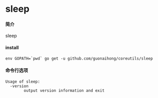 # sleep

#### 简介
sleep

#### install
```
env GOPATH=`pwd` go get -u github.com/guonaihong/coreutils/sleep
```

#### 命令行选项
```console
Usage of sleep:
  -version
    	output version information and exit
```
